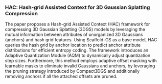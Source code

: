 ### HAC: Hash-grid Assisted Context for 3D Gaussian Splatting Compression

The paper proposes a Hash-grid Assisted Context (HAC) framework for compressing 3D Gaussian Splatting (3DGS) models by leveraging the mutual information between attributes of unorganized 3D Gaussians (anchors) and hash grid features. Using Scaffold-GS as a base model, HAC queries the hash grid by anchor location to predict anchor attribute distributions for efficient entropy coding. The framework introduces an Adaptive Quantization Module (AQM) to dynamically adjust quantization step sizes. Furthermore, this method employs adaptive offset masking with learnable masks to eliminate invalid Gaussians and anchors, by leveraging the pruning strategy introduced by Compact3DGS and additionally removing anchors if all the attached offsets are pruned.
